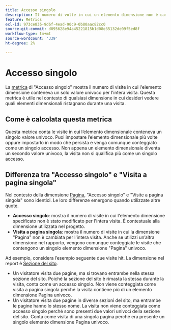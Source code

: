 ```yaml
---
title: Accesso singolo
description: Il numero di volte in cui un elemento dimensione non è cambiato in una visita.
feature: Metrics
exl-id: 973ce835-9d6f-4ead-90c9-0b80aac82cc0
source-git-commit: d095628e94a45221815b1d08e35132de09f5ed8f
workflow-type: tm+mt
source-wordcount: '339'
ht-degree: 2%

---
```


# Accesso singolo

La [metrica](overview.md) di &quot;Accesso singolo&quot; mostra il numero di visite in cui l&#39;elemento dimensione conteneva un solo valore univoco per l&#39;intera visita. Questa metrica è utile nel contesto di qualsiasi dimensione in cui desideri vedere quali elementi dimensionali ristagnano durante una visita.

## Come è calcolata questa metrica

Questa metrica conta le visite in cui l’elemento dimensionale conteneva un singolo valore univoco. Puoi impostare l’elemento dimensionale più volte oppure impostarlo in modo che persista e venga comunque conteggiato come un singolo accesso. Non appena un elemento dimensionale diventa un secondo valore univoco, la visita non si qualifica più come un singolo accesso.

## Differenza tra &quot;Accesso singolo&quot; e &quot;Visita a pagina singola&quot;

Nel contesto della dimensione [Pagina](../dimensions/page.md), &quot;Accesso singolo&quot; e &quot;Visite a pagina singola&quot; sono identici. Le loro differenze emergono quando utilizzate altre quote.

* **Accesso singolo**: mostra il numero di visite in cui l&#39;elemento dimensione specificato non è stato modificato per l&#39;intera visita. È contestuale alla dimensione utilizzata nel progetto.
* **Visita a pagina singola**: mostra il numero di visite in cui la dimensione &quot;Pagina&quot; non è cambiata per l&#39;intera visita. Anche se utilizzi un’altra dimensione nel rapporto, vengono comunque conteggiate le visite che contengono un singolo elemento dimensione &quot;Pagina&quot; univoco.

Ad esempio, considera l’esempio seguente due visite hit. La dimensione nel report è [Sezione del sito](../dimensions/site-section.md).

* Un visitatore visita due pagine, ma si trovano entrambe nella stessa sezione del sito. Poiché la sezione del sito è rimasta la stessa durante la visita, conta come un accesso singolo. Non viene conteggiata come visita a pagina singola perché la visita contiene più di un elemento dimensione Pagina univoco.
* Un visitatore visita due pagine in diverse sezioni del sito, ma entrambe le pagine hanno lo stesso nome. La visita non viene conteggiata come accesso singolo perché sono presenti due valori univoci della sezione del sito. Conta come visita di una singola pagina perché era presente un singolo elemento dimensione Pagina univoco.
